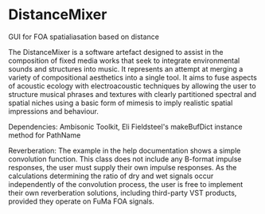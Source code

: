 # DistanceMixer
GUI for FOA spatialiasation based on distance

The DistanceMixer is a software artefact designed to assist in the composition of fixed media works that seek to integrate environmental sounds and structures into music. It represents an attempt at merging a variety of compositional aesthetics into a single tool. It aims to fuse aspects of acoustic ecology with electroacoustic techniques by allowing the user to structure musical phrases and textures with clearly partitioned spectral and spatial niches using a basic form of mimesis to imply realistic spatial impressions and behaviour.

Dependencies:
Ambisonic Toolkit, Eli Fieldsteel's makeBufDict instance method for PathName

Reverberation:
The example in the help documentation shows a simple convolution function. This class does not include any B-format impulse responses, the user must supply their own impulse responses. As the calculations determining the ratio of dry and wet signals occur independently of the convolution process, the user is free to implement their own reverberation solutions, including third-party VST products, provided they operate on FuMa FOA signals.
